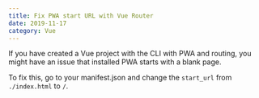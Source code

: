 ```yaml
---
title: Fix PWA start URL with Vue Router
date: 2019-11-17
category: Vue
---
```


If you have created a Vue project with the CLI with PWA and routing, you might have an issue that installed PWA starts with a blank page.

To fix this, go to your manifest.json and change the `start_url` from `./index.html` to `/`.
